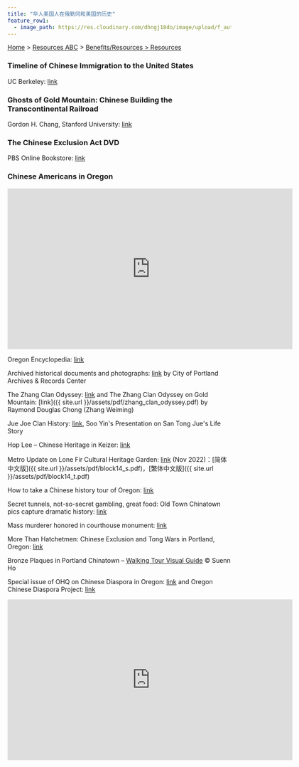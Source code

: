 ```yaml
---
title: "华人美国人在俄勒冈和美国的历史"
feature_row1:
  - image_path: https://res.cloudinary.com/dhngj18do/image/upload/f_auto,q_auto/v1/images/logo/oaarg1kffmrs0wyx3yrb
---
```


[Home](https://pdxchinese.org/) > [Resources ABC](https://pdxchinese.org/resources/) > [Benefits/Resources > Resources](https://pdxchinese.org/resources/benefits/resources/)

### Timeline of Chinese Immigration to the United States

UC Berkeley: [link](https://bancroft.berkeley.edu/collections/chinese-immigration-to-the-united-states-1884-1944/timeline.html)

### Ghosts of Gold Mountain: Chinese Building the Transcontinental Railroad

Gordon H. Chang, Stanford University: [link](https://pdxscholar.library.pdx.edu/foh_events/5/)

### The Chinese Exclusion Act DVD

PBS Online Bookstore: [link](https://shop.pbs.org/WB0102.html)

### Chinese Americans in Oregon

<iframe width="640" height="360" style="border:1px solid #e6e6e6" src="https://kgw.com/embeds/video/283-fd901048-d28b-49e8-ba7b-9ec611a83a7d/iframe" allowfullscreen="true" webkitallowfullscreen="true" mozallowfullscreen="true"></iframe>

Oregon Encyclopedia: [link](https://oregonencyclopedia.org/articles/chinese_americans_in_oregon/#.XSNxh-hKi71)

Archived historical documents and photographs: [link](https://efiles.portlandoregon.gov/Record?q=recAnyWord%3Achinese&sortBy=recCreatedOn&pagesize=100&filter=electronic ) by City of Portland Archives & Records Center

The Zhang Clan Odyssey: [link](https://www.mychinaroots.com/samples/zhang-odyssey/#1) and The Zhang Clan Odyssey on Gold Mountain: [link]({{ site.url }}/assets/pdf/zhang_clan_odyssey.pdf) by Raymond Douglas Chong (Zhang Weiming)

Jue Joe Clan History: [link](https://youtu.be/y7x27zIj9-0), Soo Yin's Presentation on San Tong Jue's Life Story

Hop Lee – Chinese Heritage in Keizer: [link](https://keizerheritagemuseum.org/hop-lee-chinese-heritage-in-keizer/)

Metro Update on Lone Fir Cultural Heritage Garden: [link](http://lonefir.org/cultural-heritage-garden/) (Nov 2022)：[简体中文版]({{ site.url }}/assets/pdf/block14_s.pdf)，[繁体中文版]({{ site.url }}/assets/pdf/block14_t.pdf)

How to take a Chinese history tour of Oregon: [link](https://www.oregonlive.com/travel/2022/02/how-to-take-a-chinese-history-tour-of-oregon.html)

Secret tunnels, not-so-secret gambling, great food: Old Town Chinatown pics capture dramatic history: [link](https://www.oregonlive.com/life_and_culture/erry-2018/06/56edacc4732759/secret_tunnels_moresecret_gamb.html)

Mass murderer honored in courthouse monument: [link](https://www.offbeatoregon.com/1204b-monument-mass-murderer-chinese-miners.html)

More Than Hatchetmen: Chinese Exclusion and Tong Wars in Portland, Oregon: [link](https://digitalcommons.usu.edu/cgi/viewcontent.cgi?article=8804&context=etd)

Bronze Plaques in Portland Chinatown – [Walking Tour Visual Guide](/assets/pdf/plaques_walking_tour_ho.pdf) © Suenn Ho

Special issue of OHQ on Chinese Diaspora in Oregon: [link](https://www.ohs.org/oregon-historical-quarterly/back-issues/winter-2021.cfm) and Oregon Chinese Diaspora Project: [link](https://oregon-chinese-diaspora-project-sou.hub.arcgis.com/)

<iframe width="640" height="360" style="border:1px solid #e6e6e6" src="https://www.kgw.com/embeds/video/responsive/283-e00a2b49-d915-4407-9deb-441c1e12551c/iframe" allowfullscreen="true" webkitallowfullscreen="true" mozallowfullscreen="true"></iframe>
